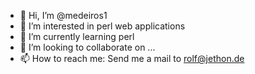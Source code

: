 - 👋 Hi, I’m @medeiros1
- 👀 I’m interested in perl web applications
- 🌱 I’m currently learning perl
- 💞️ I’m looking to collaborate on ...
- 📫 How to reach me: Send me a mail to rolf@jethon.de

<!---
medeiros1/medeiros1 is a ✨ special ✨ repository because its `README.md` (this file) appears on your GitHub profile.
You can click the Preview link to take a look at your changes.
--->
